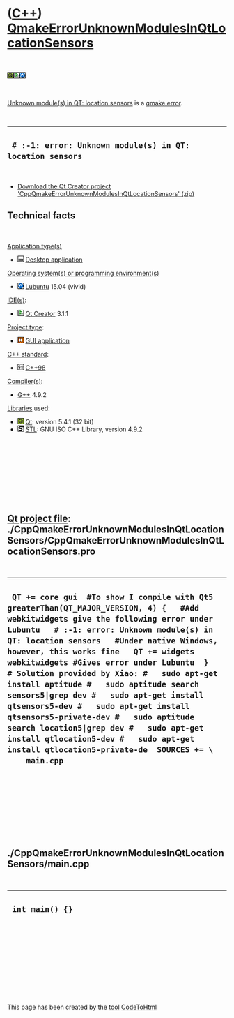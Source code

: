 



 

 

 

 

 

([C++](Cpp.md)) [QmakeErrorUnknownModulesInQtLocationSensors](CppQmakeErrorUnknownModulesInQtLocationSensors.md)
==================================================================================================================

 

![Qt](PicQt.png)![Qt
Creator](PicQtCreator.png)![Lubuntu](PicLubuntu.png)

 

[Unknown module(s) in QT: location
sensors](CppQmakeErrorUnknownModulesInQtLocationSensors.md) is a [qmake
error](CppQmakeError.md).

 

  ------------------------------------------------------------
  ` # :-1: error: Unknown module(s) in QT: location sensors`
  ------------------------------------------------------------

 

-   [Download the Qt Creator project
    'CppQmakeErrorUnknownModulesInQtLocationSensors' (zip)](CppQmakeErrorUnknownModulesInQtLocationSensors.md)

Technical facts
---------------

 

[Application type(s)](CppApplication.md)

-   ![Desktop](PicDesktop.png) [Desktop
    application](CppDesktopApplication.md)

[Operating system(s) or programming environment(s)](CppOs.md)

-   ![Lubuntu](PicLubuntu.png) [Lubuntu](CppLubuntu.md) 15.04 (vivid)

[IDE(s)](CppIde.md):

-   ![Qt Creator](PicQtCreator.png) [Qt Creator](CppQtCreator.md) 3.1.1

[Project type](CppQtProjectType.md):

-   ![GUI](PicGui.png) [GUI application](CppGuiApplication.md)

[C++ standard](CppStandard.md):

-   ![C++98](PicCpp98.png) [C++98](Cpp98.md)

[Compiler(s)](CppCompiler.md):

-   [G++](CppGpp.md) 4.9.2

[Libraries](CppLibrary.md) used:

-   ![Qt](PicQt.png) [Qt](CppQt.md): version 5.4.1 (32 bit)
-   ![STL](PicStl.png) [STL](CppStl.md): GNU ISO C++ Library, version
    4.9.2

 

 

 

 

 

[Qt project file](CppQtProjectFile.md): ./CppQmakeErrorUnknownModulesInQtLocationSensors/CppQmakeErrorUnknownModulesInQtLocationSensors.pro
--------------------------------------------------------------------------------------------------------------------------------------------

 

  -------------------------------------------------------------------------------------------------------------------------------------------------------------------------------------------------------------------------------------------------------------------------------------------------------------------------------------------------------------------------------------------------------------------------------------------------------------------------------------------------------------------------------------------------------------------------------------------------------------------------------------------------------------------------------------------
  ` QT += core gui  #To show I compile with Qt5 greaterThan(QT_MAJOR_VERSION, 4) {   #Add webkitwidgets give the following error under Lubuntu   # :-1: error: Unknown module(s) in QT: location sensors   #Under native Windows, however, this works fine   QT += widgets webkitwidgets #Gives error under Lubuntu  }   # Solution provided by Xiao: #   sudo apt-get install aptitude #   sudo aptitude search sensors5|grep dev #   sudo apt-get install qtsensors5-dev #   sudo apt-get install qtsensors5-private-dev #   sudo aptitude search location5|grep dev #   sudo apt-get install qtlocation5-dev #   sudo apt-get install qtlocation5-private-de  SOURCES += \     main.cpp`
  -------------------------------------------------------------------------------------------------------------------------------------------------------------------------------------------------------------------------------------------------------------------------------------------------------------------------------------------------------------------------------------------------------------------------------------------------------------------------------------------------------------------------------------------------------------------------------------------------------------------------------------------------------------------------------------------

 

 

 

 

 

./CppQmakeErrorUnknownModulesInQtLocationSensors/main.cpp
---------------------------------------------------------

 

  ------------------
  ` int main() {}`
  ------------------

 

 

 

 

 





 




This page has been created by the [tool](Tools.md)
[CodeToHtml](ToolCodeToHtml.md)
